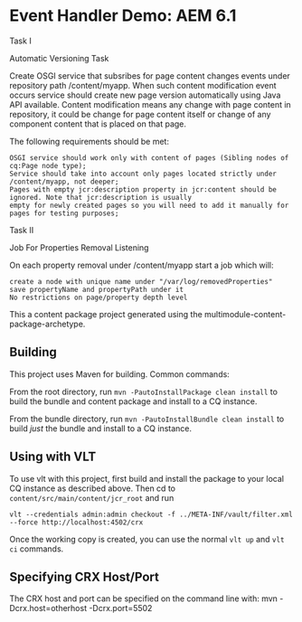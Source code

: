 Event Handler Demo: AEM 6.1
========

Task I

Automatic Versioning Task

Create OSGI service that subsribes for page content changes events under repository path /content/myapp. When such
content modification event occurs service should create new page version automatically using Java API available.
Content modification means any change with page content in repository, it could be change for page content itself or
change of any component content that is placed on that page.

The following requirements should be met:

    OSGI service should work only with content of pages (Sibling nodes of cq:Page node type);
    Service should take into account only pages located strictly under /content/myapp, not deeper;
    Pages with empty jcr:description property in jcr:content should be ignored. Note that jcr:description is usually
    empty for newly created pages so you will need to add it manually for pages for testing purposes;



Task II

Job For Properties Removal Listening

On each property removal under /content/myapp start a job which will:

    create a node with unique name under "/var/log/removedProperties"
    save propertyName and propertyPath under it
    No restrictions on page/property depth level





This a content package project generated using the multimodule-content-package-archetype.

Building
--------

This project uses Maven for building. Common commands:

From the root directory, run ``mvn -PautoInstallPackage clean install`` to build the bundle and content package and install to a CQ instance.

From the bundle directory, run ``mvn -PautoInstallBundle clean install`` to build *just* the bundle and install to a CQ instance.

Using with VLT
--------------

To use vlt with this project, first build and install the package to your local CQ instance as described above. Then cd to `content/src/main/content/jcr_root` and run

    vlt --credentials admin:admin checkout -f ../META-INF/vault/filter.xml --force http://localhost:4502/crx

Once the working copy is created, you can use the normal ``vlt up`` and ``vlt ci`` commands.

Specifying CRX Host/Port
------------------------

The CRX host and port can be specified on the command line with:
mvn -Dcrx.host=otherhost -Dcrx.port=5502 <goals>


